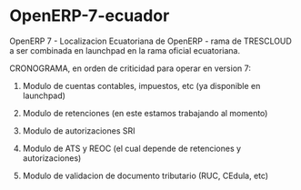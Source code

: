 OpenERP-7-ecuador
=================

OpenERP 7 - Localizacion Ecuatoriana de OpenERP - rama de TRESCLOUD a ser combinada en launchpad en la rama oficial ecuatoriana.

CRONOGRAMA, en orden de criticidad para operar en version 7:

1. Modulo de cuentas contables, impuestos, etc (ya disponible en launchpad)

2. Modulo de retenciones (en este estamos trabajando al momento)

3. Modulo de autorizaciones SRI 

4. Modulo de ATS y REOC (el cual depende de retenciones y autorizaciones)

5. Modulo de validacion de documento tributario (RUC, CEdula, etc)


 
